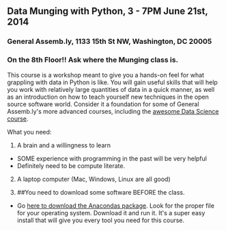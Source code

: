 ## Data Munging with Python, 3 - 7PM June 21st, 2014
### General Assemb.ly, 1133 15th St NW, Washington, DC 20005
### On the 8th Floor!! Ask where the Munging class is.

This course is a workshop meant to give you a hands-on feel for what grappling with data
in Python is like. You will gain useful skills that will help you work with relatively
large quantities of data in a quick manner, as well as an introduction on how to teach
yourself new techniques in the open source software world.  Consider it a foundation
for some of General Assemb.ly's more advanced courses, including the [awesome
Data Science course](https://generalassemb.ly/education/data-science/washington-dc).  

What you need:  

1. A brain and a willingness to learn
  * SOME experience with programming in the past will be very helpful
  * Definitely need to be compute literate.

2. A laptop computer (Mac, Windows, Linux are all good)

3. ##You need to download some software BEFORE the class.  
  * Go [here to download the Anacondas package](http://continuum.io/downloads).  Look for the proper file for
  your operating system.  Download it and run it.  It's a super easy install that will
  give you every tool you need for this course.  
